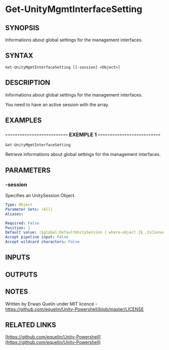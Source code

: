 # Get-UnityMgmtInterfaceSetting

## SYNOPSIS
Informations about global settings for the management interfaces.

## SYNTAX

```
Get-UnityMgmtInterfaceSetting [[-session] <Object>]
```

## DESCRIPTION
Informations about global settings for the management interfaces.
 
You need to have an active session with the array.

## EXAMPLES

### -------------------------- EXEMPLE 1 --------------------------
```
Get-UnityMgmtInterfaceSetting
```

Retrieve informations about global settings for the management interfaces.

## PARAMETERS

### -session
Specifies an UnitySession Object.

```yaml
Type: Object
Parameter Sets: (All)
Aliases: 

Required: False
Position: 1
Default value: ($global:DefaultUnitySession | where-object {$_.IsConnected -eq $true})
Accept pipeline input: False
Accept wildcard characters: False
```

## INPUTS

## OUTPUTS

## NOTES
Written by Erwan Quelin under MIT licence - https://github.com/equelin/Unity-Powershell/blob/master/LICENSE

## RELATED LINKS

[https://github.com/equelin/Unity-Powershell](https://github.com/equelin/Unity-Powershell)

